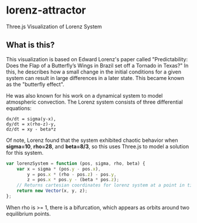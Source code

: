 # lorenz-attractor
Three.js Visualization of Lorenz System

## What is this?

This visualization is based on Edward Lorenz's paper called "Predictability: Does the Flap of a Butterfly’s Wings in Brazil set off a Tornado in Texas?" In this, he describes how a small change in the initial conditions for a given system can result in large differences in a later state. This became known as the "butterfly effect".

He was also known for his work on a dynamical system to model atmospheric convection.  The Lorenz system consists of three differential equations:

```
dx/dt = sigma(y-x),
dy/dt = x(rho-z)-y,
dz/dt = xy - beta*z
```
Of note, Lorenz found that the system exhibited chaotic behavior when **sigma=10**, **rho=28**, and **beta=8/3**, so this uses Three.js to model a solution for this system.

```javascript
var lorenzSystem = function (pos, sigma, rho, beta) {
    var x = sigma * (pos.y - pos.x),
        y = pos.x * (rho - pos.z) - pos.y,
        z = pos.x * pos.y - (beta * pos.z);
    // Returns cartesian coordinates for lorenz system at a point in time
    return new Vector(x, y, z);
};
```

When rho is >= 1, there is a bifurcation, which appears as orbits around two equilibrium points.
